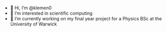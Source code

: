 - 👋 Hi, I’m @klemen0
- 👀 I’m interested in scientific computing
- 🌱 I’m currently working on my final year project for a Physics BSc at the University of Warwick


<!---
klemen0/klemen0 is a ✨ special ✨ repository because its `README.md` (this file) appears on your GitHub profile.
You can click the Preview link to take a look at your changes.
--->
